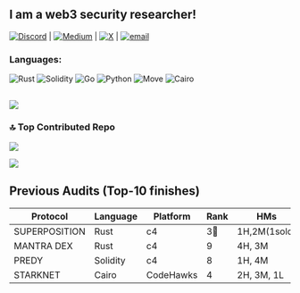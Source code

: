 ## I am a web3 security researcher!

[![Discord](https://img.shields.io/badge/Discord-%237289DA.svg?logo=discord&logoColor=white)](https://discord.gg/tigerfrake) |  [![Medium](https://img.shields.io/badge/Medium-12100E?logo=medium&logoColor=white)](https://medium.com/@Tigerfrake) |  [![X](https://img.shields.io/badge/X-black.svg?logo=X&logoColor=white)](https://x.com/Tigerfrake) |  [![email](https://img.shields.io/badge/Email-D14836?logo=gmail&logoColor=white)](mailto:brightoneotis1@gmail.com) 

### Languages:
![Rust](https://img.shields.io/badge/rust-%23000000.svg?style=for-the-badge&logo=rust&logoColor=white) ![Solidity](https://img.shields.io/badge/Solidity-%23363636.svg?style=for-the-badge&logo=solidity&logoColor=white) ![Go](https://img.shields.io/badge/go-%2300ADD8.svg?style=for-the-badge&logo=go&logoColor=white) ![Python](https://img.shields.io/badge/python-3670A0?style=for-the-badge&logo=python&logoColor=ffdd54)  ![Move](https://img.shields.io/badge/Move-%23000000.svg?style=for-the-badge&logo=data:image/svg+xml;base64,PHERE_YOUR_BASE64_ENCODED_MOVE_LOGO&logoColor=white)  ![Cairo](https://img.shields.io/badge/Cairo-%23000000.svg?style=for-the-badge&logo=data:image/svg+xml;base64,PHERE_YOUR_BASE64_ENCODED_CAIRO_LOGO&logoColor=white)

### 
![](https://quotes-github-readme.vercel.app/api?type=horizontal&theme=radical)
---

### 🔝 Top Contributed Repo
![](https://github-contributor-stats.vercel.app/api?username=Tigerfrake&limit=5&theme=dark&combine_all_yearly_contributions=true)

[![](https://visitcount.itsvg.in/api?id=Tigerfrake&icon=0&color=0)](https://visitcount.itsvg.in)

<!-- Proudly created with GPRM ( https://gprm.itsvg.in ) -->

## Previous Audits (Top-10 finishes)
| Protocol       | Language | Platform   | Rank           | HMs         |
|----------------|----------|------------|----------------|-------------|
| SUPERPOSITION  | Rust     | c4         | 3🥉              | 1H,2M(1solo)|
| MANTRA DEX     | Rust     | c4         | 9              | 4H, 3M      |
| PREDY          | Solidity | c4         | 8              | 1H, 4M      |
| STARKNET       | Cairo    | CodeHawks  | 4              | 2H, 3M, 1L  |
